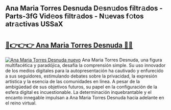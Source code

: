## Ana Maria Torres Desnuda D𝚎sn𝚞dos filtr𝚊dos - Parts-3fG Vid𝚎os filtr𝚊dos - N𝚞evas f𝚘tos atr𝚊ctivas USSaX

# <h2><a href="http://mb7vxb.tromn.icu/?c=Ana+Maria+Torres+Desnuda">🔗👉👉👉 Ana Maria Torres Desnuda 🔗🔗</a></h2>

[![Ana Maria Torres Desnuda nuevo](https://i.imgur.com/pEAQMta.gif)](http://mb7vxb.tromn.icu/?c=Ana+Maria+Torres+Desnuda)
Ana Maria Torres Desnuda, una figura multifacética y paradójica, desafía la comprensión simple. Su uso innovador de los medios digitales para la autopresentación ha cautivado y enfurecido a sus seguidores, estimulando debates sobre la privacidad, la expresión artística y la esencia de las comunidades en línea. A pesar de la ambigüedad de sus objetivos futuros, su papel en la configuración de la esfera digital es incuestionable. La determinación inquebrantable y el encanto innegable impulsan a Ana Maria Torres Desnuda hacia adelante en el reino virtual.
